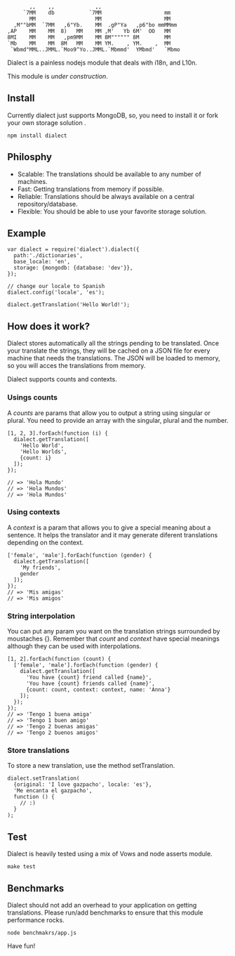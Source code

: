            ,,    ,,             ,,
         `7MM    db           `7MM                    mm
           MM                   MM                    MM
      ,M""bMM  `7MM   ,6"Yb.    MM  .gP"Ya   ,p6"bo mmMMmm
    ,AP    MM    MM  8)   MM    MM ,M'   Yb 6M'  OO   MM
    8MI    MM    MM   ,pm9MM    MM 8M"""""" 8M        MM
    `Mb    MM    MM  8M   MM    MM YM.    , YM.    ,  MM
     `Wbmd"MML..JMML.`Moo9^Yo..JMML.`Mbmmd'  YMbmd'   `Mbmo


Dialect is a painless nodejs module that deals with i18n, and L10n.

This module is _under construction_.

## Install

Currently dialect just supports MongoDB, so, you need to install it or fork
your own storage solution .

    npm install dialect

## Philosphy

* Scalable: The translations should be available to any number of machines.
* Fast: Getting translations from memory if possible.
* Reliable: Translations should be always available on a central repository/database.
* Flexible: You should be able to use your favorite storage solution.

## Example

    var dialect = require('dialect').dialect({
      path:'./dictionaries',
      base_locale: 'en',
      storage: {mongodb: {database: 'dev'}},
    });

    // change our locale to Spanish
    dialect.config('locale', 'es');

    dialect.getTranslation('Hello World!');

## How does it work?

Dialect stores automatically all the strings pending to be translated.
Once your translate the strings, they will be cached on a JSON file
for every machine that needs the translations. The JSON will be loaded
to memory, so you will acces the translations from memory.

Dialect supports counts and contexts.

### Usings counts

A _counts_ are params that allow you to output a string using
singular or plural.
You need to provide an array with the singular, plural and
the number.

    [1, 2, 3].forEach(function (i) {
      dialect.getTranslation([
        'Hello World',
        'Hello Worlds',
        {count: i}
      ]);
    });

    // => 'Hola Mundo'
    // => 'Hola Mundos'
    // => 'Hola Mundos'


### Using contexts

A _context_ is a param that allows you to give a special meaning
about a sentence. It helps the translator and it may generate
diferent translations depending on the context.

    ['female', 'male'].forEach(function (gender) {
      dialect.getTranslation([
        'My friends',
        gender
      ]);
    });
    // => 'Mis amigas'
    // => 'Mis amigos'


### String interpolation

You can put any param you want on the translation strings surrounded
by moustaches {}. Remember that _count_ and _context_ have special
meanings although they can be used with interpolations.

    [1, 2].forEach(function (count) {
      ['female', 'male'].forEach(function (gender) {
        dialect.getTranslation([
          'You have {count} friend called {name}',
          'You have {count} friends called {name}',
          {count: count, context: context, name: 'Anna'}
        ]);
      });
    });
    // => 'Tengo 1 buena amiga'
    // => 'Tengo 1 buen amigo'
    // => 'Tengo 2 buenas amigas'
    // => 'Tengo 2 buenos amigos'

### Store translations

To store a new translation, use the method setTranslation.

    dialect.setTranslation(
      {original: 'I love gazpacho', locale: 'es'},
      'Me encanta el gazpacho',
      function () {
        // :)
      }
    );

## Test

Dialect is heavily tested using a mix of Vows and node asserts module.

    make test

## Benchmarks

Dialect should not add an overhead to your application on getting translations.
Please run/add benchmarks to ensure that this module performance rocks.

    node benchmakrs/app.js

Have fun!
